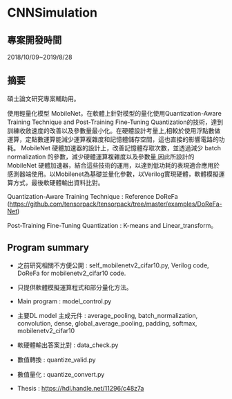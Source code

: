 CNNSimulation
=========================

專案開發時間
--------------

2018/10/09~2019/8/28


摘要
------

碩士論文研究專案輔助用。

使用輕量化模型 MobileNet，在軟體上針對模型的量化使用Quantization-Aware Training Technique and Post-Training Fine-Tuning Quantization的技術，達到訓練收斂速度的改善以及參數量最小化。在硬體設計考量上,相較於使用浮點數做運算，定點數運算能減少運算複雜度和記憶體儲存空間，這也直接的影響電路的功耗。 MobileNet 硬體加速器的設計上，改善記憶體存取次數，並透過減少 batch normalization 的參數，減少硬體運算複雜度以及參數量,因此所設計的 MobileNet 硬體加速器，結合這些技術的運用，以達到低功耗的表現適合應用於感測器端使用。以Mobilenet為基礎並量化參數，以Verilog實現硬體，軟體模擬運算方式，最後軟硬體輸出資料比對。

Quantization-Aware Training Technique : Reference DoReFa 
(https://github.com/tensorpack/tensorpack/tree/master/examples/DoReFa-Net)

Post-Training Fine-Tuning Quantization : K-means and Linear_transform。

Program summary
-----------------

* 之前研究相關不方便公開 : self_mobilenetv2_cifar10.py, Verilog code, DoReFa for mobilenetv2_cifar10 code.

* 只提供軟體模擬運算程式和部分量化方法。 

* Main program : model_control.py

* 主要DL model 主成元件 : average_pooling, batch_normalization, convolution, dense, global_average_pooling, padding, softmax, mobilenetv2_cifar10

* 軟硬體輸出答案比對 : data_check.py

* 數值轉換 : quantize_valid.py

* 數值量化 : quantize_convert.py

* Thesis : https://hdl.handle.net/11296/c48z7a

